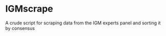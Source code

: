 # IGMscrape
A crude script for scraping data from the IGM experts panel and sorting it by consensus
